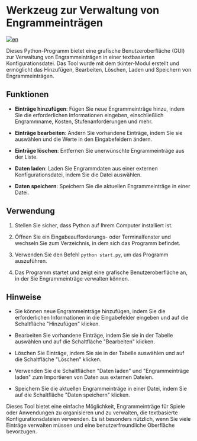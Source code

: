# Werkzeug zur Verwaltung von Engrammeinträgen
[![en](https://img.shields.io/badge/lang-en-red)](https://github.com/SoulofSorrow/Ark-Engram-Editor/blob/main/README.md)

Dieses Python-Programm bietet eine grafische Benutzeroberfläche (GUI) zur Verwaltung von Engrammeinträgen in einer textbasierten Konfigurationsdatei. Das Tool wurde mit dem tkinter-Modul erstellt und ermöglicht das Hinzufügen, Bearbeiten, Löschen, Laden und Speichern von Engrammeinträgen.

## Funktionen

- **Einträge hinzufügen**: Fügen Sie neue Engrammeinträge hinzu, indem Sie die erforderlichen Informationen eingeben, einschließlich Engrammname, Kosten, Stufenanforderungen und mehr.

- **Einträge bearbeiten**: Ändern Sie vorhandene Einträge, indem Sie sie auswählen und die Werte in den Eingabefeldern ändern.

- **Einträge löschen**: Entfernen Sie unerwünschte Engrammeinträge aus der Liste.

- **Daten laden**: Laden Sie Engrammdaten aus einer externen Konfigurationsdatei, indem Sie die Datei auswählen.

- **Daten speichern**: Speichern Sie die aktuellen Engrammeinträge in einer Datei.

## Verwendung

1. Stellen Sie sicher, dass Python auf Ihrem Computer installiert ist.

2. Öffnen Sie ein Eingabeaufforderungs- oder Terminalfenster und wechseln Sie zum Verzeichnis, in dem sich das Programm befindet.

3. Verwenden Sie den Befehl `python start.py`, um das Programm auszuführen.

4. Das Programm startet und zeigt eine grafische Benutzeroberfläche an, in der Sie Engrammeinträge verwalten können.

## Hinweise

- Sie können neue Engrammeinträge hinzufügen, indem Sie die erforderlichen Informationen in die Eingabefelder eingeben und auf die Schaltfläche "Hinzufügen" klicken.

- Bearbeiten Sie vorhandene Einträge, indem Sie sie in der Tabelle auswählen und auf die Schaltfläche "Bearbeiten" klicken.

- Löschen Sie Einträge, indem Sie sie in der Tabelle auswählen und auf die Schaltfläche "Löschen" klicken.

- Verwenden Sie die Schaltflächen "Daten laden" und "Engrammeinträge laden" zum Importieren von Daten aus externen Dateien.

- Speichern Sie die aktuellen Engrammeinträge in einer Datei, indem Sie auf die Schaltfläche "Daten speichern" klicken.

Dieses Tool bietet eine einfache Möglichkeit, Engrammeinträge für Spiele oder Anwendungen zu organisieren und zu verwalten, die textbasierte Konfigurationsdateien verwenden. Es ist besonders nützlich, wenn Sie viele Einträge verwalten müssen und eine benutzerfreundliche Oberfläche bevorzugen.
